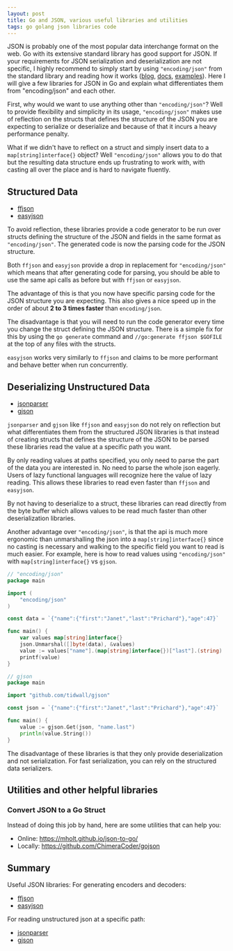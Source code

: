 ```yaml
---
layout: post
title: Go and JSON, various useful libraries and utilities
tags: go golang json libraries code
---
```


JSON is probably one of the most popular data interchange format on the web. Go
with its extensive standard library has good support for JSON. If your
requirements for JSON serialization and deserialization are not specific, I
highly recommend to simply start by using `"encoding/json"` from the standard
library and reading how it works ([blog](https://blog.golang.org/json-and-go),
[docs](https://golang.org/pkg/encoding/json/),
[examples](https://gobyexample.com/json)). Here I will give a few libraries for
JSON in Go and explain what differentiates them from "encoding/json"
and each other.


First, why would we want to use anything other than `"encoding/json"`? Well to
provide flexibility and simplicity in its usage, `"encoding/json"` makes use
of reflection on the structs that defines the structure of the JSON you are
expecting to serialize or deserialize and because of that it incurs a heavy
performance penalty.

What if we didn't have to reflect on a struct and simply insert data to a
`map[string]interface{}` object? Well `"encoding/json"` allows you to do that
but the resulting data structure ends up frustrating to work with, with casting
all over the place and is hard to navigate fluently.

## Structured Data

- [ffjson](https://github.com/pquerna/ffjson)
- [easyjson](https://github.com/mailru/easyjson)

To avoid reflection, these libraries provide a code generator to be run over
structs defining the structure of the JSON and fields in the same format as
`"encoding/json"`. The generated code is now the parsing code for the JSON
structure.

Both `ffjson` and `easyjson` provide a drop in replacement for `"encoding/json"`
which means that after generating code for parsing, you should be able to use
the same api calls as before but with `ffjson` or `easyjson`.

The advantage of this is that you now have specific parsing
code for the JSON structure you are expecting. This also gives a nice speed up
in the order of about **2 to 3 times faster** than `encoding/json`.

The disadvantage is that you will need to run the code generator every time you
change the struct defining the JSON structure. There is a simple fix for this
by using the `go generate` command and `//go:generate ffjson $GOFILE` at the top
of any files with the structs.

`easyjson` works very similarly to `ffjson` and claims to be more performant
and behave better when run concurrently.

## Deserializing Unstructured Data

- [jsonparser](https://github.com/buger/jsonparser)
- [gjson](https://github.com/tidwall/gjson)

`jsonparser` and `gjson` like `ffjson` and `easyjson` do not rely on
reflection but what differentiates them from the structured JSON libraries is
that instead of creating structs that defines the structure of the JSON to be
parsed these libraries read the value at a specific path you want.

By only reading values at paths specified, you only need to parse the part of
the data you are interested in. No need to parse the whole json eagerly. Users
of lazy functional languages will recognize here the value of lazy reading. This
allows these libraries to read even faster than `ffjson` and `easyjson`.

By not having to deserialize to a struct, these libraries can read directly from
the byte buffer which allows values to be read much faster than other
deserialization libraries.

Another advantage over `"encoding/json"`, is that the api is much more ergonomic
than unmarshalling the json into a `map[string]interface{}` since no casting
is necessary and walking to the specific field you want to read is much easier.
For example, here is how to read values using `"encoding/json"` with
`map[string]interface{}` vs `gjson`.

```go
// "encoding/json"
package main

import (
	"encoding/json"
)

const data = `{"name":{"first":"Janet","last":"Prichard"},"age":47}`

func main() {
	var values map[string]interface{}
	json.Unmarshal([]byte(data), &values)
	value := values["name"].(map[string]interface{})["last"].(string)
	printf(value)
}

// gjson
package main

import "github.com/tidwall/gjson"

const json = `{"name":{"first":"Janet","last":"Prichard"},"age":47}`

func main() {
    value := gjson.Get(json, "name.last")
    println(value.String())
}
```

The disadvantage of these libraries is that they only provide deserialization
and not serialization. For fast serialization, you can rely on the structured
data serializers.

## Utilities and other helpful libraries

### Convert JSON to a Go Struct
Instead of doing this job by hand, here are some utilities that can help you:

- Online: https://mholt.github.io/json-to-go/
- Locally: https://github.com/ChimeraCoder/gojson

## Summary
Useful JSON libraries:
For generating encoders and decoders:

- [ffjson](https://github.com/pquerna/ffjson)
- [easyjson](https://github.com/mailru/easyjson)

For reading unstructured json at a specific path:

- [jsonparser](https://github.com/buger/jsonparser)
- [gjson](https://github.com/tidwall/gjson)